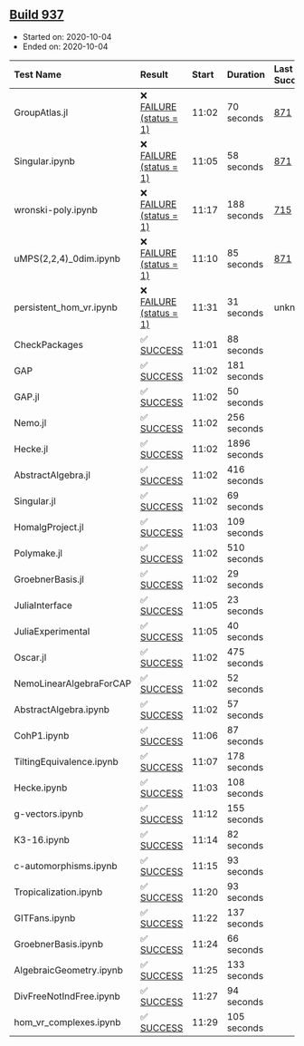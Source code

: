 ## [Build 937](https://oscarci.mathematik.uni-kl.de/job/oscar-stable/937/)

* Started on: 2020-10-04
* Ended on: 2020-10-04

| Test Name    | Result | Start | Duration | Last Success | First Failure |
|:-------------|:-------|:------|:---------|:-------------|:--------------|
| GroupAtlas.jl | ❌ [FAILURE (status = 1)](https://oscarci.mathematik.uni-kl.de/job/oscar-stable/937/artifact/logs/build-937/GroupAtlas.jl.log) | 11:02 | 70 seconds | [871](https://oscarci.mathematik.uni-kl.de/job/oscar-stable/871/) | [872](https://oscarci.mathematik.uni-kl.de/job/oscar-stable/872/) |
| Singular.ipynb | ❌ [FAILURE (status = 1)](https://oscarci.mathematik.uni-kl.de/job/oscar-stable/937/artifact/logs/build-937/Singular.ipynb.log) | 11:05 | 58 seconds | [871](https://oscarci.mathematik.uni-kl.de/job/oscar-stable/871/) | [872](https://oscarci.mathematik.uni-kl.de/job/oscar-stable/872/) |
| wronski-poly.ipynb | ❌ [FAILURE (status = 1)](https://oscarci.mathematik.uni-kl.de/job/oscar-stable/937/artifact/logs/build-937/wronski-poly.ipynb.log) | 11:17 | 188 seconds | [715](https://oscarci.mathematik.uni-kl.de/job/oscar-stable/715/) | [716](https://oscarci.mathematik.uni-kl.de/job/oscar-stable/716/) |
| uMPS(2,2,4)_0dim.ipynb | ❌ [FAILURE (status = 1)](https://oscarci.mathematik.uni-kl.de/job/oscar-stable/937/artifact/logs/build-937/uMPS-2-2-4-_0dim.ipynb.log) | 11:10 | 85 seconds | [871](https://oscarci.mathematik.uni-kl.de/job/oscar-stable/871/) | [872](https://oscarci.mathematik.uni-kl.de/job/oscar-stable/872/) |
| persistent_hom_vr.ipynb | ❌ [FAILURE (status = 1)](https://oscarci.mathematik.uni-kl.de/job/oscar-stable/937/artifact/logs/build-937/persistent_hom_vr.ipynb.log) | 11:31 | 31 seconds | unknown | unknown |
| CheckPackages | ✅ [SUCCESS](https://oscarci.mathematik.uni-kl.de/job/oscar-stable/937/artifact/logs/build-937/CheckPackages.log) | 11:01 | 88 seconds |  |  |
| GAP | ✅ [SUCCESS](https://oscarci.mathematik.uni-kl.de/job/oscar-stable/937/artifact/logs/build-937/GAP.log) | 11:02 | 181 seconds |  |  |
| GAP.jl | ✅ [SUCCESS](https://oscarci.mathematik.uni-kl.de/job/oscar-stable/937/artifact/logs/build-937/GAP.jl.log) | 11:02 | 50 seconds |  |  |
| Nemo.jl | ✅ [SUCCESS](https://oscarci.mathematik.uni-kl.de/job/oscar-stable/937/artifact/logs/build-937/Nemo.jl.log) | 11:02 | 256 seconds |  |  |
| Hecke.jl | ✅ [SUCCESS](https://oscarci.mathematik.uni-kl.de/job/oscar-stable/937/artifact/logs/build-937/Hecke.jl.log) | 11:02 | 1896 seconds |  |  |
| AbstractAlgebra.jl | ✅ [SUCCESS](https://oscarci.mathematik.uni-kl.de/job/oscar-stable/937/artifact/logs/build-937/AbstractAlgebra.jl.log) | 11:02 | 416 seconds |  |  |
| Singular.jl | ✅ [SUCCESS](https://oscarci.mathematik.uni-kl.de/job/oscar-stable/937/artifact/logs/build-937/Singular.jl.log) | 11:02 | 69 seconds |  |  |
| HomalgProject.jl | ✅ [SUCCESS](https://oscarci.mathematik.uni-kl.de/job/oscar-stable/937/artifact/logs/build-937/HomalgProject.jl.log) | 11:03 | 109 seconds |  |  |
| Polymake.jl | ✅ [SUCCESS](https://oscarci.mathematik.uni-kl.de/job/oscar-stable/937/artifact/logs/build-937/Polymake.jl.log) | 11:02 | 510 seconds |  |  |
| GroebnerBasis.jl | ✅ [SUCCESS](https://oscarci.mathematik.uni-kl.de/job/oscar-stable/937/artifact/logs/build-937/GroebnerBasis.jl.log) | 11:02 | 29 seconds |  |  |
| JuliaInterface | ✅ [SUCCESS](https://oscarci.mathematik.uni-kl.de/job/oscar-stable/937/artifact/logs/build-937/JuliaInterface.log) | 11:05 | 23 seconds |  |  |
| JuliaExperimental | ✅ [SUCCESS](https://oscarci.mathematik.uni-kl.de/job/oscar-stable/937/artifact/logs/build-937/JuliaExperimental.log) | 11:05 | 40 seconds |  |  |
| Oscar.jl | ✅ [SUCCESS](https://oscarci.mathematik.uni-kl.de/job/oscar-stable/937/artifact/logs/build-937/Oscar.jl.log) | 11:02 | 475 seconds |  |  |
| NemoLinearAlgebraForCAP | ✅ [SUCCESS](https://oscarci.mathematik.uni-kl.de/job/oscar-stable/937/artifact/logs/build-937/NemoLinearAlgebraForCAP.log) | 11:02 | 52 seconds |  |  |
| AbstractAlgebra.ipynb | ✅ [SUCCESS](https://oscarci.mathematik.uni-kl.de/job/oscar-stable/937/artifact/logs/build-937/AbstractAlgebra.ipynb.log) | 11:02 | 57 seconds |  |  |
| CohP1.ipynb | ✅ [SUCCESS](https://oscarci.mathematik.uni-kl.de/job/oscar-stable/937/artifact/logs/build-937/CohP1.ipynb.log) | 11:06 | 87 seconds |  |  |
| TiltingEquivalence.ipynb | ✅ [SUCCESS](https://oscarci.mathematik.uni-kl.de/job/oscar-stable/937/artifact/logs/build-937/TiltingEquivalence.ipynb.log) | 11:07 | 178 seconds |  |  |
| Hecke.ipynb | ✅ [SUCCESS](https://oscarci.mathematik.uni-kl.de/job/oscar-stable/937/artifact/logs/build-937/Hecke.ipynb.log) | 11:03 | 108 seconds |  |  |
| g-vectors.ipynb | ✅ [SUCCESS](https://oscarci.mathematik.uni-kl.de/job/oscar-stable/937/artifact/logs/build-937/g-vectors.ipynb.log) | 11:12 | 155 seconds |  |  |
| K3-16.ipynb | ✅ [SUCCESS](https://oscarci.mathematik.uni-kl.de/job/oscar-stable/937/artifact/logs/build-937/K3-16.ipynb.log) | 11:14 | 82 seconds |  |  |
| c-automorphisms.ipynb | ✅ [SUCCESS](https://oscarci.mathematik.uni-kl.de/job/oscar-stable/937/artifact/logs/build-937/c-automorphisms.ipynb.log) | 11:15 | 93 seconds |  |  |
| Tropicalization.ipynb | ✅ [SUCCESS](https://oscarci.mathematik.uni-kl.de/job/oscar-stable/937/artifact/logs/build-937/Tropicalization.ipynb.log) | 11:20 | 93 seconds |  |  |
| GITFans.ipynb | ✅ [SUCCESS](https://oscarci.mathematik.uni-kl.de/job/oscar-stable/937/artifact/logs/build-937/GITFans.ipynb.log) | 11:22 | 137 seconds |  |  |
| GroebnerBasis.ipynb | ✅ [SUCCESS](https://oscarci.mathematik.uni-kl.de/job/oscar-stable/937/artifact/logs/build-937/GroebnerBasis.ipynb.log) | 11:24 | 66 seconds |  |  |
| AlgebraicGeometry.ipynb | ✅ [SUCCESS](https://oscarci.mathematik.uni-kl.de/job/oscar-stable/937/artifact/logs/build-937/AlgebraicGeometry.ipynb.log) | 11:25 | 133 seconds |  |  |
| DivFreeNotIndFree.ipynb | ✅ [SUCCESS](https://oscarci.mathematik.uni-kl.de/job/oscar-stable/937/artifact/logs/build-937/DivFreeNotIndFree.ipynb.log) | 11:27 | 94 seconds |  |  |
| hom_vr_complexes.ipynb | ✅ [SUCCESS](https://oscarci.mathematik.uni-kl.de/job/oscar-stable/937/artifact/logs/build-937/hom_vr_complexes.ipynb.log) | 11:29 | 105 seconds |  |  |
